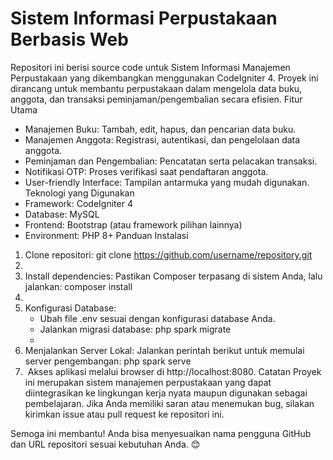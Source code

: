 # Sistem Informasi Perpustakaan Berbasis Web
Repositori ini berisi source code untuk Sistem Informasi Manajemen Perpustakaan yang dikembangkan menggunakan CodeIgniter 4. Proyek ini dirancang untuk membantu perpustakaan dalam mengelola data buku, anggota, dan transaksi peminjaman/pengembalian secara efisien.
Fitur Utama
* Manajemen Buku: Tambah, edit, hapus, dan pencarian data buku.
* Manajemen Anggota: Registrasi, autentikasi, dan pengelolaan data anggota.
* Peminjaman dan Pengembalian: Pencatatan serta pelacakan transaksi.
* Notifikasi OTP: Proses verifikasi saat pendaftaran anggota.
* User-friendly Interface: Tampilan antarmuka yang mudah digunakan.
Teknologi yang Digunakan
* Framework: CodeIgniter 4
* Database: MySQL
* Frontend: Bootstrap (atau framework pilihan lainnya)
* Environment: PHP 8+
Panduan Instalasi
1. Clone repositori: git clone https://github.com/username/repository.git
2. 
3. Install dependencies: Pastikan Composer terpasang di sistem Anda, lalu jalankan: composer install
4. 
5. Konfigurasi Database:
    * Ubah file .env sesuai dengan konfigurasi database Anda.
    * Jalankan migrasi database: php spark migrate
    * 
6. Menjalankan Server Lokal: Jalankan perintah berikut untuk memulai server pengembangan: php spark serve
7.  Akses aplikasi melalui browser di http://localhost:8080.
Catatan
Proyek ini merupakan sistem manajemen perpustakaan yang dapat diintegrasikan ke lingkungan kerja nyata maupun digunakan sebagai pembelajaran. Jika Anda memiliki saran atau menemukan bug, silakan kirimkan issue atau pull request ke repositori ini.

Semoga ini membantu! Anda bisa menyesuaikan nama pengguna GitHub dan URL repositori sesuai kebutuhan Anda. 😊
